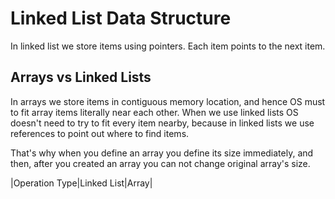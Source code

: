 # Linked List Data Structure

In linked list we store items using pointers. Each item points to the next item. 

## Arrays vs Linked Lists
In arrays we store items in contiguous memory location, and hence OS must to fit array items literally near each other. When we use linked lists OS doesn't need to try to fit every item nearby, because in linked lists we use references to point out where to find items.

That's why when you define an array you define its size immediately, and then, after you created an array you can not change original array's size.

|Operation Type|Linked List|Array|